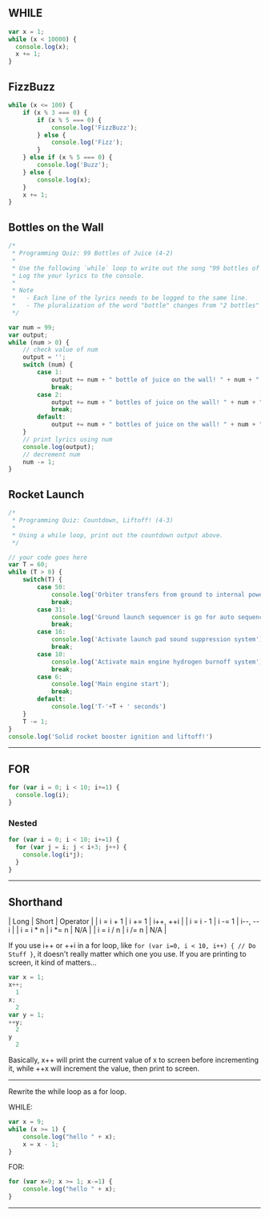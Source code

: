 ## WHILE
```js
var x = 1;
while (x < 10000) {
  console.log(x);
  x += 1;
}
```

## FizzBuzz
```js
while (x <= 100) {
    if (x % 3 === 0) {  
		if (x % 5 === 0) { 
			console.log('FizzBuzz'); 
        } else {
			console.log('Fizz');
        }
    } else if (x % 5 === 0) {
        console.log('Buzz'); 
    } else {
        console.log(x);
    }
	x += 1;
}
```

## Bottles on the Wall
```js
/*
 * Programming Quiz: 99 Bottles of Juice (4-2)
 *
 * Use the following `while` loop to write out the song "99 bottles of juice".
 * Log the your lyrics to the console.
 *
 * Note
 *   - Each line of the lyrics needs to be logged to the same line.
 *   - The pluralization of the word "bottle" changes from "2 bottles" to "1 bottle" to "0 bottles".
 */

var num = 99;
var output;
while (num > 0) {
    // check value of num
    output = '';
    switch (num) {
        case 1: 
            output += num + " bottle of juice on the wall! " + num + " bottle of juice! Take one down, pass it around... " + (num-1) + " bottles of juice on the wall!";
            break;
        case 2: 
            output += num + " bottles of juice on the wall! " + num + " bottles of juice! Take one down, pass it around... " + (num-1) + " bottle of juice on the wall!";
            break;
        default: 
            output += num + " bottles of juice on the wall! " + num + " bottles of juice! Take one down, pass it around... " + (num-1) + " bottles of juice on the wall!";
    }
    // print lyrics using num
    console.log(output);
    // decrement num
    num -= 1;
}
```

## Rocket Launch
```js
/*
 * Programming Quiz: Countdown, Liftoff! (4-3)
 * 
 * Using a while loop, print out the countdown output above.
 */

// your code goes here
var T = 60;
while (T > 0) {
    switch(T) {
        case 50: 
            console.log('Orbiter transfers from ground to internal power');
            break;
        case 31:
            console.log('Ground launch sequencer is go for auto sequence start');
            break;
        case 16: 
            console.log('Activate launch pad sound suppression system');
            break;
        case 10:
            console.log('Activate main engine hydrogen burnoff system');
            break;
        case 6:
            console.log('Main engine start');
            break;
        default:
            console.log('T-'+T + ' seconds')
    }
    T -= 1;
}
console.log('Solid rocket booster ignition and liftoff!')
```

--------------------------------------

## FOR
```js
for (var i = 0; i < 10; i+=1) {
  console.log(i);
}
```

### Nested
```js
for (var i = 0; i < 10; i+=1) {
  for (var j = i; j < i+3; j++) {
    console.log(i*j);
  }
}
```

----------------------------------------

## Shorthand
| Long      | Short | Operator |
| i = i + 1 | i += 1 | i++, ++i |
| i = i - 1 | i -= 1 | i--, --i |
| i = i * n | i *= n | N/A |
| i = i / n | i /= n | N/A |

If you use i++ or ++i in a for loop, like `for (var i=0, i < 10, i++) { // Do Stuff }`, 
it doesn't really matter which one you use.  If you are printing to screen, it kind of
matters...

```js
var x = 1;
x++;
  1
x;
  2
var y = 1;
++y;
  2
y
  2
```

Basically, x++ will print the current value of x to screen before incrementing it, while
++x will increment the value, then print to screen.

--------------------------------------------

Rewrite the while loop as a for loop.

WHILE:
```js
var x = 9;
while (x >= 1) {
    console.log("hello " + x);
    x = x - 1;
}
```

FOR:
```js
for (var x=9; x >= 1; x-=1) {
    console.log("hello " + x);
}
```

-----------------------------------------


